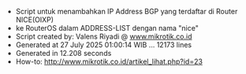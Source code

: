 - Script untuk menambahkan IP Address BGP yang terdaftar di Router NICE(OIXP)
- ke RouterOS dalam ADDRESS-LIST dengan nama "nice"
- Script created by: Valens Riyadi @ www.mikrotik.co.id
- Generated at 27 July 2025 01:00:14 WIB ... 12173 lines
- Generated in 12.208 seconds
- How-to: http://www.mikrotik.co.id/artikel_lihat.php?id=23
